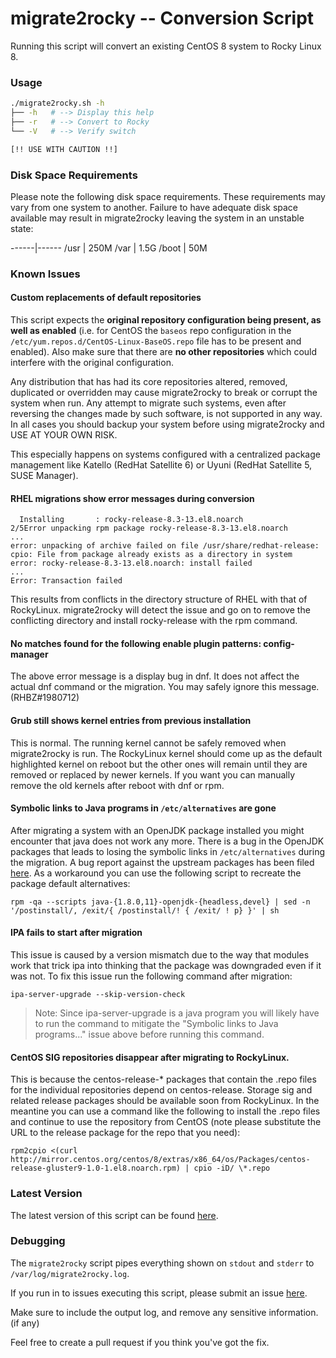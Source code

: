 migrate2rocky -- Conversion Script
===========

Running this script will convert an existing CentOS 8 system to Rocky Linux 8.

### Usage

```bash
./migrate2rocky.sh -h
├── -h   # --> Display this help
├── -r   # --> Convert to Rocky
└── -V   # --> Verify switch

[!! USE WITH CAUTION !!]
```

### Disk Space Requirements

Please note the following disk space requirements.  These requirements may vary
from one system to another.  Failure to have adequate disk space available may
result in migrate2rocky leaving the system in an unstable state:

------|------
/usr  | 250M
/var  | 1.5G
/boot | 50M

### Known Issues

#### Custom replacements of default repositories

This script expects the **original repository configuration being present, as well
as enabled** (i.e. for CentOS the `baseos` repo configuration in the
`/etc/yum.repos.d/CentOS-Linux-BaseOS.repo` file has to be present and enabled).
Also make sure that there are **no other repositories** which could interfere with the
original configuration.

Any distribution that has had its core repositories altered, removed, duplicated
or overridden may cause migrate2rocky to break or corrupt the system when run.
Any attempt to migrate such systems, even after reversing the changes made by such
software, is not supported in any way. In all cases you should backup your system
before using migrate2rocky and USE AT YOUR OWN RISK.

This especially happens on systems configured with a centralized package management
like Katello (RedHat Satellite 6) or Uyuni (RedHat Satellite 5, SUSE Manager).

#### RHEL migrations show error messages during conversion

```
  Installing       : rocky-release-8.3-13.el8.noarch                        2/5Error unpacking rpm package rocky-release-8.3-13.el8.noarch
...
error: unpacking of archive failed on file /usr/share/redhat-release: cpio: File from package already exists as a directory in system
error: rocky-release-8.3-13.el8.noarch: install failed
...
Error: Transaction failed
```

This results from conflicts in the directory structure of RHEL with that of
RockyLinux.  migrate2rocky will detect the issue and go on to remove the
conflicting directory and install rocky-release with the rpm command.

#### No matches found for the following enable plugin patterns: config-manager

The above error message is a display bug in dnf.  It does not affect the actual
dnf command or the migration.  You may safely ignore this message.
(RHBZ#1980712)

#### Grub still shows kernel entries from previous installation

This is normal.  The running kernel cannot be safely removed when migrate2rocky
is run.  The RockyLinux kernel should come up as the default highlighted kernel
on reboot but the other ones will remain until they are removed or replaced by
newer kernels.  If you want you can manually remove the old kernels after reboot
with dnf or rpm.

#### Symbolic links to Java programs in `/etc/alternatives` are gone

After migrating a system with an OpenJDK package installed you might encounter
that java does not work any more. There is a bug in the OpenJDK packages that
leads to losing the symbolic links in `/etc/alternatives` during the migration.
A bug report against the upstream packages has been filed
[here](https://bugzilla.redhat.com/show_bug.cgi?id=1976053).  As a workaround
you can use the following script to recreate the package default alternatives:
```
rpm -qa --scripts java-{1.8.0,11}-openjdk-{headless,devel} | sed -n '/postinstall/, /exit/{ /postinstall/! { /exit/ ! p} }' | sh
```

#### IPA fails to start after migration

This issue is caused by a version mismatch due to the way that modules work that
trick ipa into thinking that the package was downgraded even if it was not.  To
fix this issue run the following command after migration:
```
ipa-server-upgrade --skip-version-check
```
> Note: Since ipa-server-upgrade is a java program you will likely have to run
> the command to mitigate the "Symbolic links to Java programs..." issue above
> before running this command.

#### CentOS SIG repositories disappear after migrating to RockyLinux.

This is because the centos-release-* packages that contain the .repo files for
the individual repositories depend on centos-release.  Storage sig and related
release packages should be available soon from RockyLinux.  In the meantine you
can use a command like the following to install the .repo files and continue to
use the repository from CentOS (note please substitute the URL to the release
package for the repo that you need):
```
rpm2cpio <(curl http://mirror.centos.org/centos/8/extras/x86_64/os/Packages/centos-release-gluster9-1.0-1.el8.noarch.rpm) | cpio -iD/ \*.repo
```

### Latest Version

The latest version of this script can be found [here](https://github.com/rocky-linux/rocky-tools/).

### Debugging

The `migrate2rocky` script pipes everything shown on `stdout` and `stderr` to
`/var/log/migrate2rocky.log`.

If you run in to issues executing this script, please submit an issue
[here](https://github.com/rocky-linux/rocky-tools/issues).

Make sure to include the output log, and remove any sensitive information. (if
any)

Feel free to create a pull request if you think you've got the fix.
